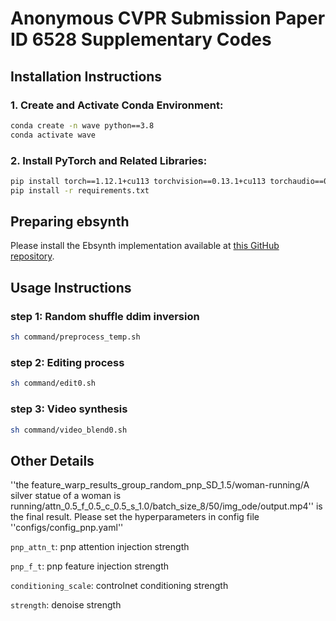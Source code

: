 # Anonymous CVPR Submission Paper ID 6528 Supplementary Codes
## Installation Instructions
### 1. Create and Activate Conda Environment:
```bash
conda create -n wave python==3.8
conda activate wave
```
### 2. Install PyTorch and Related Libraries:
```bash
pip install torch==1.12.1+cu113 torchvision==0.13.1+cu113 torchaudio==0.12.1 --extra-index-url https://download.pytorch.org/whl/cu113
pip install -r requirements.txt
```
## Preparing ebsynth
Please install the Ebsynth implementation available at [this GitHub repository](https://github.com/jamriska/ebsynth).
## Usage Instructions
### step 1: Random shuffle ddim inversion
```bash
sh command/preprocess_temp.sh
```
### step 2: Editing process
```bash
sh command/edit0.sh
```
### step 3: Video synthesis
```bash
sh command/video_blend0.sh
```

## Other Details
''the feature_warp_results_group_random_pnp_SD_1.5/woman-running/A silver statue of a woman is running/attn_0.5_f_0.5_c_0.5_s_1.0/batch_size_8/50/img_ode/output.mp4'' is the final result.
Please set the hyperparameters in config file ''configs/config_pnp.yaml''

`pnp_attn_t`: pnp attention injection strength

`pnp_f_t`: pnp feature injection strength

`conditioning_scale`: controlnet conditioning strength

`strength`: denoise strength